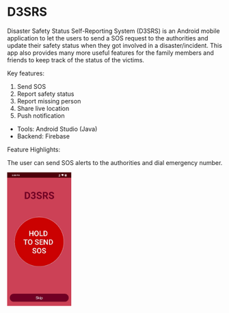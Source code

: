 # D3SRS
Disaster Safety Status Self-Reporting System (D3SRS) is an Android mobile application to let the users to send a SOS request to the authorities and update their safety status when they got involved in a disaster/incident. This app also provides many more useful features for the family members and friends to keep track of the status of the victims.

Key features:
1. Send SOS
2. Report safety status
3. Report missing person
4. Share live location
5. Push notification


- Tools: Android Studio (Java)
- Backend: Firebase

Feature Highlights:


The user can send SOS alerts to the authorities and dial emergency number.

<img src="https://github.com/Skai2104/D3SRS/blob/master/Screenshots/start_screen.jpg" width="150">
